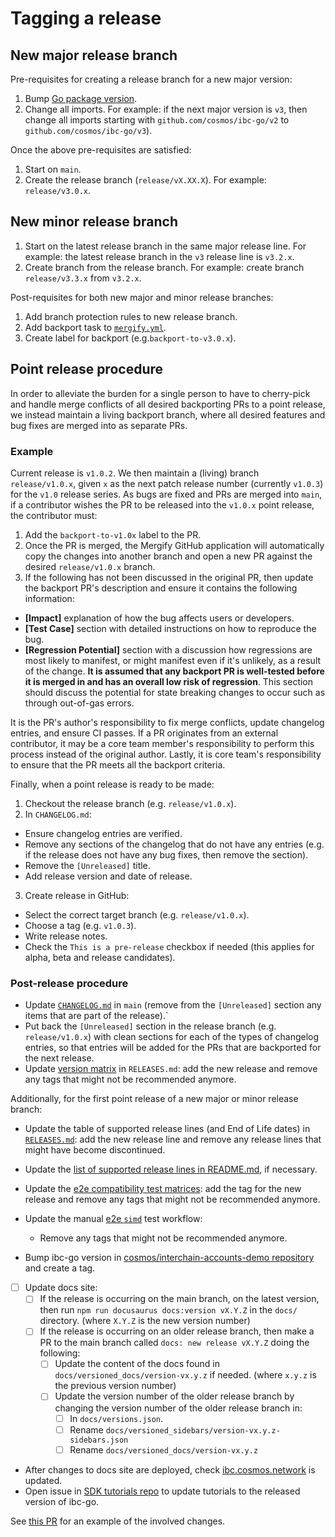 # Tagging a release

## New major release branch

Pre-requisites for creating a release branch for a new major version:

1. Bump [Go package version](https://github.com/cosmos/ibc-go/blob/main/go.mod#L3).
2. Change all imports. For example: if the next major version is `v3`, then change all imports starting with `github.com/cosmos/ibc-go/v2` to `github.com/cosmos/ibc-go/v3`).

Once the above pre-requisites are satisfied:

1. Start on `main`.
2. Create the release branch (`release/vX.XX.X`). For example: `release/v3.0.x`.

## New minor release branch

1. Start on the latest release branch in the same major release line. For example: the latest release branch in the `v3` release line is `v3.2.x`.
2. Create branch from the release branch. For example: create branch `release/v3.3.x` from `v3.2.x`.

Post-requisites for both new major and minor release branches:

1. Add branch protection rules to new release branch.
2. Add backport task to [`mergify.yml`](https://github.com/cosmos/ibc-go/blob/main/.github/mergify.yml).
3. Create label for backport (e.g.`backport-to-v3.0.x`).

## Point release procedure

In order to alleviate the burden for a single person to have to cherry-pick and handle merge conflicts of all desired backporting PRs to a point release, we instead maintain a living backport branch, where all desired features and bug fixes are merged into as separate PRs.

### Example

Current release is `v1.0.2`. We then maintain a (living) branch `release/v1.0.x`, given `x` as the next patch release number (currently `v1.0.3`) for the `v1.0` release series. As bugs are fixed and PRs are merged into `main`, if a contributor wishes the PR to be released into the `v1.0.x` point release, the contributor must:

1. Add the `backport-to-v1.0x` label to the PR.
2. Once the PR is merged, the Mergify GitHub application will automatically copy the changes into another branch and open a new PR against the desired `release/v1.0.x` branch.
3. If the following has not been discussed in the original PR, then update the backport PR's description and ensure it contains the following information:

- **[Impact]** explanation of how the bug affects users or developers.
- **[Test Case]** section with detailed instructions on how to reproduce the bug.
- **[Regression Potential]** section with a discussion how regressions are most likely to manifest, or might manifest even if it's unlikely, as a result of the change. **It is assumed that any backport PR is well-tested before it is merged in and has an overall low risk of regression**. This section should discuss the potential for state breaking changes to occur such as through out-of-gas errors.

It is the PR's author's responsibility to fix merge conflicts, update changelog entries, and ensure CI passes. If a PR originates from an external contributor, it may be a core team member's responsibility to perform this process instead of the original author. Lastly, it is core team's responsibility to ensure that the PR meets all the backport criteria.

Finally, when a point release is ready to be made:

1. Checkout the release branch (e.g. `release/v1.0.x`).
2. In `CHANGELOG.md`:

- Ensure changelog entries are verified.
- Remove any sections of the changelog that do not have any entries (e.g. if the release does not have any bug fixes, then remove the section).
- Remove the `[Unreleased]` title.
- Add release version and date of release.

3. Create release in GitHub:

- Select the correct target branch (e.g. `release/v1.0.x`).
- Choose a tag (e.g. `v1.0.3`).
- Write release notes.
- Check the `This is a pre-release` checkbox if needed (this applies for alpha, beta and release candidates).

### Post-release procedure

- Update [`CHANGELOG.md`](../../CHANGELOG.md) in `main` (remove from the `[Unreleased]` section any items that are part of the release).`
- Put back the `[Unreleased]` section in the release branch (e.g. `release/v1.0.x`) with clean sections for each of the types of changelog entries, so that entries will be added for the PRs that are backported for the next release.
- Update [version matrix](../../RELEASES.md#version-matrix) in `RELEASES.md`: add the new release and remove any tags that might not be recommended anymore.

Additionally, for the first point release of a new major or minor release branch:

- Update the table of supported release lines (and End of Life dates) in [`RELEASES.md`](../../RELEASES.md): add the new release line and remove any release lines that might have become discontinued.
- Update the [list of supported release lines in README.md](../../RELEASES.md#releases), if necessary.
- Update the [e2e compatibility test matrices](https://github.com/cosmos/ibc-go/tree/main/.github/compatibility-test-matrices): add the tag for the new release and remove any tags that might not be recommended anymore.
- Update the manual [e2e `simd`](https://github.com/cosmos/ibc-go/blob/main/.github/workflows/e2e-manual-simd.yaml) test workflow:
    - Remove any tags that might not be recommended anymore.

- Bump ibc-go version in [cosmos/interchain-accounts-demo repository](https://github.com/cosmos/interchain-accounts-demo) and create a tag.
- [ ] Update docs site:
    - [ ] If the release is occurring on the main branch, on the latest version, then run `npm run docusaurus docs:version vX.Y.Z` in the `docs/` directory. (where `X.Y.Z` is the new version number)
    - [ ] If the release is occurring on an older release branch, then make a PR to the main branch called `docs: new release vX.Y.Z` doing the following:
        - [ ] Update the content of the docs found in `docs/versioned_docs/version-vx.y.z` if needed. (where `x.y.z` is the previous version number)
        - [ ] Update the version number of the older release branch by changing the version number of the older release branch in:
            - [ ] In `docs/versions.json`.
            - [ ] Rename `docs/versioned_sidebars/version-vx.y.z-sidebars.json`
            - [ ] Rename `docs/versioned_docs/version-vx.y.z`
- After changes to docs site are deployed, check [ibc.cosmos.network](https://ibc.cosmos.network) is updated.
- Open issue in [SDK tutorials repo](https://github.com/cosmos/sdk-tutorials) to update tutorials to the released version of ibc-go.

See [this PR](https://github.com/cosmos/ibc-go/pull/2919) for an example of the involved changes.
